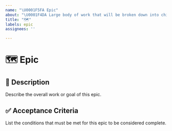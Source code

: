 ```yaml
---
name: "\U0001F5FA️ Epic"
about: "\U0001F4DA Large body of work that will be broken down into child features"
title: "🗺️"
labels: epic
assignees: ''

---
```


# 🗺️ Epic

## 📝 Description  
Describe the overall work or goal of this epic.

## ✅ Acceptance Criteria  
List the conditions that must be met for this epic to be considered complete.
